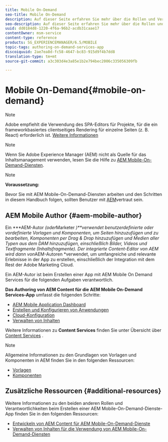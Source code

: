 ```yaml
---
title: Mobile On-Demand
seo-title: Mobile On-Demand
description: Auf dieser Seite erfahren Sie mehr über die Rollen und Verantwortlichkeiten für AEM Mobile On-Demand Services Autor.
seo-description: Auf dieser Seite erfahren Sie mehr über die Rollen und Verantwortlichkeiten für AEM Mobile On-Demand Services Autor.
uuid: dd0184d8-1220-4f6a-96b2-acdb31caae17
contentOwner: msm-service
content-type: reference
products: SG_EXPERIENCEMANAGER/6.5/MOBILE
topic-tags: authoring-on-demand-services-app
discoiquuid: 2ae7ea8d-fc58-4647-bc83-915d9f4b7dd8
translation-type: tm+mt
source-git-commit: a3c303d4e3a85e1b2e794bec2006c335056309fb

---
```



# Mobile On-Demand{#mobile-on-demand}

>[!NOTE]
>
>Adobe empfiehlt die Verwendung des SPA-Editors für Projekte, für die ein frameworkbasiertes clientseitiges Rendering für einzelne Seiten (z. B. React) erforderlich ist. [Weitere Informationen](/help/sites-developing/spa-overview.md)

>[!NOTE]
>
>Wenn Sie Adobe Experience Manager (AEM) nicht als Quelle für das Inhaltsmanagement verwenden, lesen Sie die Hilfe zu [AEM Mobile-On-Demand-Diensten](https://helpx.adobe.com/digital-publishing-solution/topics.html).

>[!NOTE]
>
>**Voraussetzung:**
>
>Bevor Sie mit AEM Mobile-On-Demand-Diensten arbeiten und den Schritten in diesem Handbuch folgen, sollten Benutzer mit [AEM](/help/sites-deploying/deploy.md)vertraut sein.

## AEM Mobile Author {#aem-mobile-author}

Ein ***AEM-Autor *(oder*Marketer *)**verwendet benutzerdefinierte oder vordefinierte Vorlagen und Komponenten, um Seiten hinzuzufügen und zu bearbeiten, Komponenten per Drag &amp; Drop hinzuzufügen und Medien aller Typen aus dem DAM hinzuzufügen, einschließlich Bilder, Videos und Textfragmente (Inhaltsfragmente). Der integrierte Content-Editor von AEM wird dann von*AEM-Autoren *verwendet, um umfangreiche und relevante Erlebnisse in der App zu erstellen, einschließlich der Integration mit dem Rest der Adobe Marketing Cloud.

Ein AEM-Autor ist beim Erstellen einer App mit AEM Mobile On Demand Services für die folgenden Aufgaben verantwortlich.

**Das Authoring von AEM Content für die AEM Mobile On-Demand Services-App** umfasst die folgenden Schritte:

* [AEM Mobile Application Dashboard](/help/mobile/mobile-apps-ondemand-application-dashboard.md)
* [Erstellen und Konfigurieren von Anwendungen](/help/mobile/mobile-apps-ondemand-application-create-configure-action.md)
* [Cloud-Konfiguration](/help/mobile/mobile-on-demand-associating-an-on-demand-app-to-cloud-configuration.md)
* [Verwalten von Inhalten](/help/mobile/mobile-apps-ondemand-manage-content-ondemand.md)

Weitere Informationen zu **Content Services** finden Sie unter Übersicht über [Content Services](/help/mobile/develop-content-as-a-service.md) .

>[!NOTE]
>
>Allgemeine Informationen zu den Grundlagen von Vorlagen und Komponenten in AEM finden Sie in den folgenden Ressourcen:
>
>* [Vorlagen](/help/sites-developing/templates.md)
>* [Komponenten](/help/sites-developing/components.md)
>



## Zusätzliche Ressourcen {#additional-resources}

Weitere Informationen zu den beiden anderen Rollen und Verantwortlichkeiten beim Erstellen einer AEM Mobile-On-Demand-Dienste-App finden Sie in den folgenden Ressourcen:

* [Entwickeln von AEM Content für AEM Mobile-On-Demand-Dienste](/help/mobile/aem-mobile-on-demand.md)
* [Verwalten von Inhalten für die Verwendung von AEM Mobile-On-Demand-Diensten](/help/mobile/aem-mobile.md)


